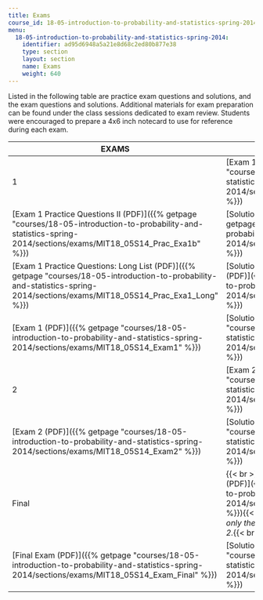 ```yaml
---
title: Exams
course_id: 18-05-introduction-to-probability-and-statistics-spring-2014
menu:
  18-05-introduction-to-probability-and-statistics-spring-2014:
    identifier: ad95d6948a5a21e8d68c2ed80b877e38
    type: section
    layout: section
    name: Exams
    weight: 640
---
```

Listed in the following table are practice exam questions and solutions, and the exam questions and solutions. Additional materials for exam preparation can be found under the class sessions dedicated to exam review. Students were encouraged to prepare a 4x6 inch notecard to use for reference during each exam.

| EXAMS | QUESTIONS | SOLUTIONS |
| --- | --- | --- |
| 1 | [Exam 1 Practice Questions I (PDF)]({{% getpage "courses/18-05-introduction-to-probability-and-statistics-spring-2014/sections/exams/MIT18_05S14_Prac_Exam1a" %}}) | [Solutions to Exam 1 Practice Questions I (PDF)]({{% getpage "courses/18-05-introduction-to-probability-and-statistics-spring-2014/sections/exams/MIT18_05S14_Prac_Exa1a_Sol" %}}) |
| [Exam 1 Practice Questions II (PDF)]({{% getpage "courses/18-05-introduction-to-probability-and-statistics-spring-2014/sections/exams/MIT18_05S14_Prac_Exa1b" %}}) | [Solutions to Exam 1 Practice Questions II (PDF)]({{% getpage "courses/18-05-introduction-to-probability-and-statistics-spring-2014/sections/exams/MIT18_05S14_Prac_Exa1b_Sol" %}}) |
| [Exam 1 Practice Questions: Long List (PDF)]({{% getpage "courses/18-05-introduction-to-probability-and-statistics-spring-2014/sections/exams/MIT18_05S14_Prac_Exa1_Long" %}}) | [Solutions to Exam 1 Practice Questions: Long List (PDF)]({{% getpage "courses/18-05-introduction-to-probability-and-statistics-spring-2014/sections/exams/MIT18_05S14_Pr_Ex1_Lng_Sol" %}}) |
| [Exam 1 (PDF)]({{% getpage "courses/18-05-introduction-to-probability-and-statistics-spring-2014/sections/exams/MIT18_05S14_Exam1" %}}) | [Solutions to Exam 1 (PDF)]({{% getpage "courses/18-05-introduction-to-probability-and-statistics-spring-2014/sections/exams/MIT18_05S14_Exam1_Sol" %}}) |
| 2 | [Exam 2 Practice Questions (PDF)]({{% getpage "courses/18-05-introduction-to-probability-and-statistics-spring-2014/sections/exams/MIT18_05S14_Prac_Exam2" %}}) | [Solutions to Exam 2 Practice Questions (PDF)]({{% getpage "courses/18-05-introduction-to-probability-and-statistics-spring-2014/sections/exams/MIT18_05S14_Prac_Exa2_Sol" %}}) |
| [Exam 2 (PDF)]({{% getpage "courses/18-05-introduction-to-probability-and-statistics-spring-2014/sections/exams/MIT18_05S14_Exam2" %}}) | [Solutions to Exam 2 (PDF)]({{% getpage "courses/18-05-introduction-to-probability-and-statistics-spring-2014/sections/exams/MIT18_05S14_Exam2_Sol" %}}) |
| Final | {{< br >}}{{< br >}}[Final Exam Practice Questions (PDF)]({{% getpage "courses/18-05-introduction-to-probability-and-statistics-spring-2014/sections/exams/MIT18_05S14_Prac_Fnal_Exm" %}}){{< br >}}{{< br >}}_These practice questions cover only the material taught in class sessions after Exam 2._{{< br >}}{{< br >}} | [Solutions to Final Exam Practice Questions (PDF)]({{% getpage "courses/18-05-introduction-to-probability-and-statistics-spring-2014/sections/exams/MIT18_05S14_PraFnl_Exm_Sol" %}}) |
| [Final Exam (PDF)]({{% getpage "courses/18-05-introduction-to-probability-and-statistics-spring-2014/sections/exams/MIT18_05S14_Exam_Final" %}}) | [Solutions to Final Exam (PDF)]({{% getpage "courses/18-05-introduction-to-probability-and-statistics-spring-2014/sections/exams/MIT18_05S14_Exam_Final_Sol" %}})